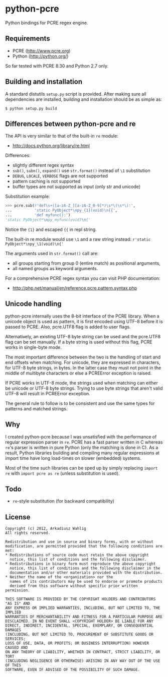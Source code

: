 python-pcre
===========

Python bindings for PCRE regex engine.


Requirements
------------

* PCRE (http://www.pcre.org)
* Python (http://python.org/)

So far tested with PCRE 8.30 and Python 2.7 only.


Building and installation
-------------------------

A standard distutils `setup.py` script is provided.
After making sure all dependencies are installed, building
and installation should be as simple as:

```
$ python setup.py build
```


Differences between python-pcre and re
--------------------------------------

The API is very similar to that of the built-in `re` module:
* http://docs.python.org/library/re.html

Differences:

* slightly different regex syntax
* `sub()`, `subn()`, `expand()` use `str.format()` instead of `\1` substitution
* `DEBUG`, `LOCALE`, `VERBOSE` flags are not supported
* pattern caching is not supported
* buffer types are not supported as input (only str and unicode)

Substitution example:

```python
>>> pcre.sub(r'def\s+([a-zA-Z_][a-zA-Z_0-9]*)\s*\(\s*\):',
...          'static PyObject*\npy_{1}(void)\n{{',
...          'def myfunc():')
'static PyObject*\npy_myfunc(void)\n{'
```
Notice the `{1}` and escaped `{{` in repl string.

The built-in re module would use `\1` and a raw string instead:
`r'static PyObject*\npy_\1(void)\n{'`

The arguments used in `str.format()` call are:
* all groups starting from group 0 (entire match) as positional arguments,
* all named groups as keyword arguments.

For a comprehensive PCRE regex syntax you can visit PHP documentation:
* http://php.net/manual/en/reference.pcre.pattern.syntax.php


Unicode handling
----------------

python-pcre internally uses the 8-bit interface of the PCRE library.
When a unicode object is used as pattern, it is first encoded using UTF-8
before it is passed to PCRE.  Also, pcre.UTF8 flag is added to user flags.

Alternatively, an existing UTF-8 byte string can be used and the pcre.UTF8
flag can be set manually.  If a byte string is used without this flag, PCRE
works in single-byte mode.

The most important difference between the two is the handling of start and
end offsets when matching.  For unicode, they are expressed in characters,
for UTF-8 byte strings, in bytes.  In the latter case they must not point
in the middle of multibyte characters or else a PCREError exception is raised.

If PCRE works in UTF-8 mode, the strings used when matching can either be
unicode or UTF-8 byte strings.  Trying to use byte strings that aren't valid
UTF-8 will result in PCREError exception.

The general rule to follow is to be consistent and use the same types for
patterns and matched strings.


Why
---

I created python-pcre because I was unsatisfied with the performance of
regular expression parser in `re`.  PCRE has a fast parser written in C
whereas `re`'s parser is written in pure Python (only the matching is done
in C).  As a result, Python libraries building and compiling many regular
expressions at import time have long load-times on slower (embedded) systems.

Most of the time such libraries can be sped up by simply replacing
`import re` with `import pcre as re` (unless substitution is used).


Todo
----

* `re`-style substitution (for backward compatibility)


License
-------

```
Copyright (c) 2012, Arkadiusz Wahlig
All rights reserved.

Redistribution and use in source and binary forms, with or without
modification, are permitted provided that the following conditions are met:
* Redistributions of source code must retain the above copyright
  notice, this list of conditions and the following disclaimer.
* Redistributions in binary form must reproduce the above copyright
  notice, this list of conditions and the following disclaimer in the
  documentation and/or other materials provided with the distribution.
* Neither the name of the <organization> nor the
  names of its contributors may be used to endorse or promote products
  derived from this software without specific prior written permission.

THIS SOFTWARE IS PROVIDED BY THE COPYRIGHT HOLDERS AND CONTRIBUTORS "AS IS" AND
ANY EXPRESS OR IMPLIED WARRANTIES, INCLUDING, BUT NOT LIMITED TO, THE IMPLIED
WARRANTIES OF MERCHANTABILITY AND FITNESS FOR A PARTICULAR PURPOSE ARE
DISCLAIMED. IN NO EVENT SHALL <COPYRIGHT HOLDER> BE LIABLE FOR ANY
DIRECT, INDIRECT, INCIDENTAL, SPECIAL, EXEMPLARY, OR CONSEQUENTIAL DAMAGES
(INCLUDING, BUT NOT LIMITED TO, PROCUREMENT OF SUBSTITUTE GOODS OR SERVICES;
LOSS OF USE, DATA, OR PROFITS; OR BUSINESS INTERRUPTION) HOWEVER CAUSED AND
ON ANY THEORY OF LIABILITY, WHETHER IN CONTRACT, STRICT LIABILITY, OR TORT
(INCLUDING NEGLIGENCE OR OTHERWISE) ARISING IN ANY WAY OUT OF THE USE OF THIS
SOFTWARE, EVEN IF ADVISED OF THE POSSIBILITY OF SUCH DAMAGE.
```
